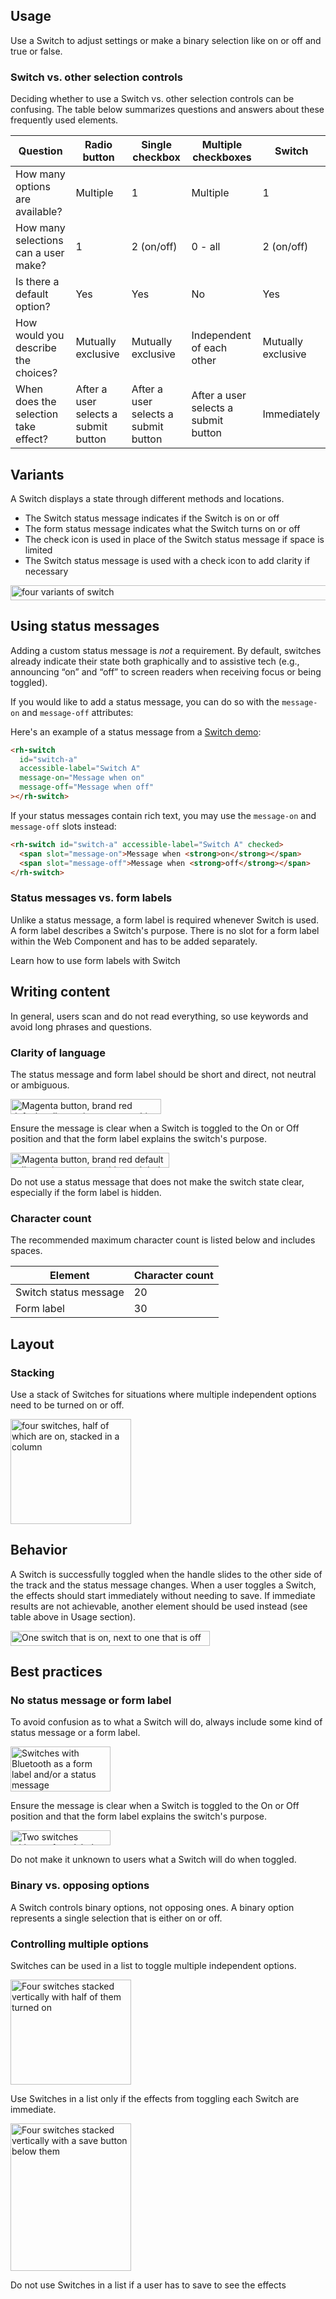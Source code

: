 ## Usage

Use a Switch to adjust settings or make a binary selection like on or off and true or false.

### Switch vs. other selection controls

Deciding whether to use a Switch vs. other selection controls can be confusing. The table below summarizes questions and answers about these frequently used elements.

<rh-table>

| Question                             | Radio button                         | Single checkbox                      | Multiple checkboxes                  | Switch             |
| ------------------------------------ | ------------------------------------ | ------------------------------------ | ------------------------------------ | ------------------ |
| How many options are available?      | Multiple                             | 1                                    | Multiple                             | 1                  |
| How many selections can a user make? | 1                                    | 2 (on/off)                           | 0 - all                              | 2 (on/off)         |
| Is there a default option?           | Yes                                  | Yes                                  | No                                   | Yes                |
| How would you describe the choices?  | Mutually exclusive                   | Mutually exclusive                   | Independent of each other            | Mutually exclusive |
| When does the selection take effect? | After a user selects a submit button | After a user selects a submit button | After a user selects a submit button | Immediately        |

</rh-table>

## Variants

A Switch displays a state through different methods and locations.

- The Switch status message indicates if the Switch is on or off
- The form status message indicates what the Switch turns on or off
- The check icon is used in place of the Switch status message if space is limited
- The Switch status message is used with a check icon to add clarity if necessary

<uxdot-example color-palette="lightest" width-adjustment="783px">
  <img alt="four variants of switch"
       src="../switch-variants.svg"
       width="783"
       height="24">
</uxdot-example>

## Using status messages

Adding a custom status message is _not_ a requirement. By default, switches already indicate their state both graphically and to assistive tech (e.g., announcing “on” and “off” to screen readers when receiving focus or being toggled).

If you would like to add a status message, you can do so with the `message-on` and `message-off` attributes:

Here's an example of a status message from a <a href="../demo/">Switch demo</a>:

```html rhcodeblock
<rh-switch
  id="switch-a"
  accessible-label="Switch A"
  message-on="Message when on"
  message-off="Message when off"
></rh-switch>
```

If your status messages contain rich text, you may use the `message-on` and `message-off` slots instead:

```html rhcodeblock
<rh-switch id="switch-a" accessible-label="Switch A" checked>
  <span slot="message-on">Message when <strong>on</strong></span>
  <span slot="message-off">Message when <strong>off</strong></span>
</rh-switch>
```

### Status messages vs. form labels

Unlike a status message, a form label is required whenever Switch is used. A form label describes a Switch's purpose. There is no slot for a form label within the Web Component and has to be added separately.

<rh-cta href="../accessibility/#using-form-labels">Learn how to use form labels with Switch</rh-cta>

## Writing content

In general, users scan and do not read everything, so use keywords and avoid long phrases and questions.

### Clarity of language

The status message and form label should be short and direct, not neutral or ambiguous.

<div class="grid sm-two-columns">
  <uxdot-best-practice variant="do">
    <uxdot-example color-palette="lightest" slot="image" alignment="left" width-adjustment="241px">
      <img alt="Magenta button, brand red default call to action, green tooltip, and dark orange switch"
           src="../switch-language-clarity-do.svg"
           width="241"
           height="24">
    </uxdot-example>
    <p>Ensure the message is clear when a Switch is toggled to the On or Off position and that the form label explains the switch's purpose.</p>
  </uxdot-best-practice>

  <uxdot-best-practice variant="dont">
    <uxdot-example color-palette="lightest" slot="image" alignment="left"  width-adjustment="254px">
      <img alt="Magenta button, brand red default call to action, green tooltip, and dark orange switch"
           src="../switch-language-clarity-do-not.svg"
           width="254"
           height="24">
    </uxdot-example>
    <p>Do not use a status message that does not make the switch state clear, especially if the form label is hidden.</p>
  </uxdot-best-practice>
</div>

### Character count

The recommended maximum character count is listed below and includes spaces.

<rh-table>

| Element               | Character count |
| --------------------- | --------------- |
| Switch status message | 20              |
| Form label            | 30              |

</rh-table>

## Layout

### Stacking

Use a stack of Switches for situations where multiple independent options need to be turned on or off.

<uxdot-example color-palette="lightest" width-adjustment="193px">
  <img alt="four switches, half of which are on, stacked in a column"
       src="../switch-layout-stacking.svg"
       width="193"
       height="168">
</uxdot-example>

## Behavior

A Switch is successfully toggled when the handle slides to the other side of the track and the status message changes. When a user toggles a Switch, the effects should start immediately without needing to save. If immediate results are not achievable, another element should be used instead (see table above in Usage section).

<uxdot-example color-palette="lightest" width-adjustment="319px">
  <img alt="One switch that is on, next to one that is off"
       src="../switch-behavior.svg"
       width="319"
       height="24">
</uxdot-example>

## Best practices

### No status message or form label

To avoid confusion as to what a Switch will do, always include some kind of status message or a form label.

<div class="grid sm-two-columns">
  <uxdot-best-practice variant="do">
    <uxdot-example color-palette="lightest" slot="image" width-adjustment="160px">
      <img alt="Switches with Bluetooth as a form label and/or a status message"
           src="../switch-best-practice-no-status-message-do.svg"
           width="160"
           height="72">
    </uxdot-example>
    <p>Ensure the message is clear when a Switch is toggled to the On or Off position and that the form label explains the switch's purpose.</p>
  </uxdot-best-practice>

  <uxdot-best-practice variant="dont">
    <uxdot-example color-palette="lightest" slot="image"  width-adjustment="160px">
      <img alt="Two switches without a form label or status message"
           src="../switch-best-practice-no-status-message-do-not.svg"
           width="160"
           height="24">
    </uxdot-example>
    <p>Do not make it unknown to users what a Switch will do when toggled.</p>
  </uxdot-best-practice>
</div>

<!-- Should this be added once we have toggle group available? -->

### Binary vs. opposing options

A Switch controls binary options, not opposing ones. A binary option represents a single selection that is either on or off.

<!-- add images
<div class="best-practices-grid">
    <div>
        <img slot="header" src="" alt="">
        <h4 class="correct">Do</h4>
        <p>Use a Toggle group to choose between opposing options.</p>

    </div>
    <div>
        <img slot="header" src="" alt="">
        <h4 class="wrong">Don't</h4>
        <p>Do not use a Switch to control opposing options.</p>

    </div>
</div>
-->

### Controlling multiple options

Switches can be used in a list to toggle multiple independent options.

<div class="grid sm-two-columns">
  <uxdot-best-practice variant="do">
    <uxdot-example color-palette="lightest" slot="image" width-adjustment="193px">
      <img alt="Four switches stacked vertically with half of them turned on"
           src="../switch-best-practice-multiple-options-do.svg"
           width="193"
           height="168">
    </uxdot-example>
    <p>Use Switches in a list only if the effects from toggling each Switch are immediate.</p>
  </uxdot-best-practice>

  <uxdot-best-practice variant="dont">
    <uxdot-example color-palette="lightest" slot="image" width-adjustment="193px">
      <img alt="Four switches stacked vertically with a save button below them"
           src="../switch-best-practice-multiple-options-do-not.svg"
           width="193"
           height="236">
    </uxdot-example>
    <p>Do not use Switches in a list if a user has to save to see the effects</p>
  </uxdot-best-practice>
</div>
